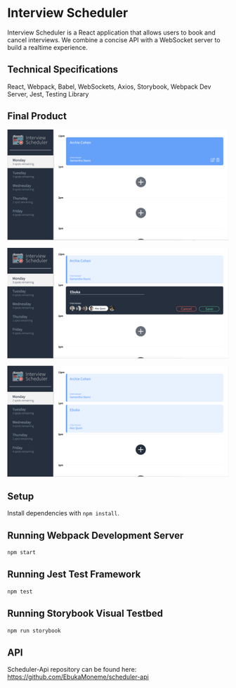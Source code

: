 # Interview Scheduler

Interview Scheduler is a React application that allows users to book and cancel interviews. We combine a concise API with a WebSocket server to build a realtime experience.

## Technical Specifications
React,
Webpack, Babel,
WebSockets,
Axios,
Storybook, Webpack Dev Server, Jest, Testing Library

## Final Product

!["Monday's Interviews"](https://github.com/EbukaMoneme/scheduler/blob/master/docs/Mondays-Interviews.png?raw=true)

!["New Interview"](https://github.com/EbukaMoneme/scheduler/blob/master/docs/New-Interview.png?raw=true)

!["Updated Interviews"](https://github.com/EbukaMoneme/scheduler/blob/master/docs/Updated-Interviews.png?raw=true)

## Setup

Install dependencies with `npm install`.

## Running Webpack Development Server

```sh
npm start
```

## Running Jest Test Framework

```sh
npm test
```

## Running Storybook Visual Testbed

```sh
npm run storybook
```

## API

Scheduler-Api repository can be found here: https://github.com/EbukaMoneme/scheduler-api